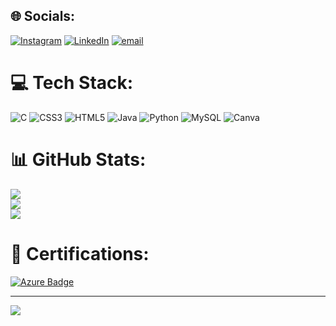 
## 🌐 Socials:
[![Instagram](https://img.shields.io/badge/Instagram-%23E4405F.svg?logo=Instagram&logoColor=white)](https://instagram.com/minaaal._) [![LinkedIn](https://img.shields.io/badge/LinkedIn-%230077B5.svg?logo=linkedin&logoColor=white)](https://linkedin.com/in/ayra-minal) [![email](https://img.shields.io/badge/Email-D14836?logo=gmail&logoColor=white)](mailto:ayraminal2@gmail.com) 

# 💻 Tech Stack:
![C](https://img.shields.io/badge/c-%2300599C.svg?style=for-the-badge&logo=c&logoColor=white) ![CSS3](https://img.shields.io/badge/css3-%231572B6.svg?style=for-the-badge&logo=css3&logoColor=white) ![HTML5](https://img.shields.io/badge/html5-%23E34F26.svg?style=for-the-badge&logo=html5&logoColor=white) ![Java](https://img.shields.io/badge/java-%23ED8B00.svg?style=for-the-badge&logo=openjdk&logoColor=white) ![Python](https://img.shields.io/badge/python-3670A0?style=for-the-badge&logo=python&logoColor=ffdd54) ![MySQL](https://img.shields.io/badge/mysql-4479A1.svg?style=for-the-badge&logo=mysql&logoColor=white) ![Canva](https://img.shields.io/badge/Canva-%2300C4CC.svg?style=for-the-badge&logo=Canva&logoColor=white)
# 📊 GitHub Stats:
![](https://github-readme-stats.vercel.app/api?username=Ayra-Minal&theme=dark&hide_border=false&include_all_commits=false&count_private=false)<br/>
![](https://nirzak-streak-stats.vercel.app/?user=Ayra-Minal&theme=dark&hide_border=false)<br/>
![](https://github-readme-stats.vercel.app/api/top-langs/?username=Ayra-Minal&theme=dark&hide_border=false&include_all_commits=false&count_private=false&layout=compact)
# 🏅 Certifications:
[![Azure Badge](https://learn.microsoft.com/api/achievements/share/en-us/AyraMinal-1484/9YMS8SHU?sharingId=38F3BB2ACEC4BF01)](https://learn.microsoft.com/api/achievements/share/en-us/AyraMinal-1484/9YMS8SHU?sharingId=38F3BB2ACEC4BF01)



---
[![](https://visitcount.itsvg.in/api?id=Ayra-Minal&icon=0&color=0)](https://visitcount.itsvg.in)

<!-- Proudly created with GPRM ( https://gprm.itsvg.in ) -->
